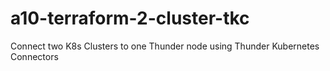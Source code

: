 # a10-terraform-2-cluster-tkc
Connect two K8s Clusters to one Thunder node using Thunder Kubernetes Connectors
